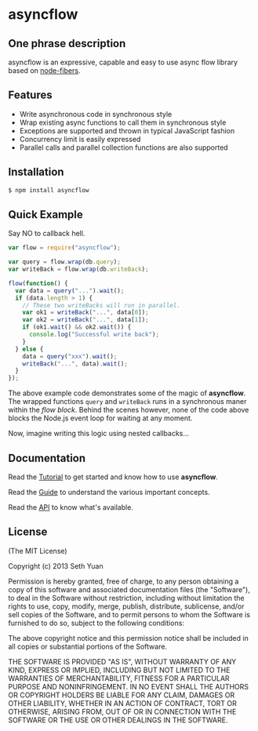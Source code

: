 # asyncflow

## One phrase description

asyncflow is an expressive, capable and easy to use async flow library based on [node-fibers](https://github.com/laverdet/node-fibers).

## Features

* Write asynchronous code in synchronous style
* Wrap existing async functions to call them in synchronous style
* Exceptions are supported and thrown in typical JavaScript fashion
* Concurrency limit is easily expressed
* Parallel calls and parallel collection functions are also supported

## Installation

```bash
$ npm install asyncflow
```

## Quick Example

Say NO to callback hell.

```js
var flow = require("asyncflow");

var query = flow.wrap(db.query);
var writeBack = flow.wrap(db.writeBack);

flow(function() {
  var data = query("...").wait();
  if (data.length > 1) {
    // These two writeBacks will run in parallel.
    var ok1 = writeBack("...", data[0]);
    var ok2 = writeBack("...", data[1]);
    if (ok1.wait() && ok2.wait()) {
      console.log("Successful write back");
    }
  } else {
    data = query("xxx").wait();
    writeBack("...", data).wait();
  }
});
```

The above example code demonstrates some of the magic of **asyncflow**. The wrapped functions `query` and `writeBack` runs in a synchronous maner within the _flow block_. Behind the scenes however, none of the code above blocks the Node.js event loop for waiting at any moment.

Now, imagine writing this logic using nested callbacks...

## Documentation

Read the [Tutorial](https://github.com/sethyuan/asyncflow/wiki/Tutorial) to get started and know how to use **asyncflow**.

Read the [Guide](https://github.com/sethyuan/asyncflow/wiki/Guide) to understand the various important concepts.

Read the [API](https://github.com/sethyuan/asyncflow/wiki/API) to know what's available.

## License

(The MIT License)

Copyright (c) 2013 Seth Yuan

Permission is hereby granted, free of charge, to any person obtaining a copy
of this software and associated documentation files (the "Software"), to deal
in the Software without restriction, including without limitation the rights
to use, copy, modify, merge, publish, distribute, sublicense, and/or sell
copies of the Software, and to permit persons to whom the Software is
furnished to do so, subject to the following conditions:

The above copyright notice and this permission notice shall be included in
all copies or substantial portions of the Software.

THE SOFTWARE IS PROVIDED "AS IS", WITHOUT WARRANTY OF ANY KIND, EXPRESS OR
IMPLIED, INCLUDING BUT NOT LIMITED TO THE WARRANTIES OF MERCHANTABILITY,
FITNESS FOR A PARTICULAR PURPOSE AND NONINFRINGEMENT. IN NO EVENT SHALL THE
AUTHORS OR COPYRIGHT HOLDERS BE LIABLE FOR ANY CLAIM, DAMAGES OR OTHER
LIABILITY, WHETHER IN AN ACTION OF CONTRACT, TORT OR OTHERWISE, ARISING FROM,
OUT OF OR IN CONNECTION WITH THE SOFTWARE OR THE USE OR OTHER DEALINGS IN
THE SOFTWARE.
